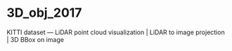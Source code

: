 # 3D_obj_2017

KITTI dataset — LiDAR point cloud visualization | LiDAR to image projection | 3D BBox on image
